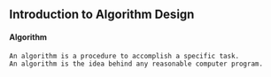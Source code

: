 ## Introduction to Algorithm Design

#### Algorithm
```
An algorithm is a procedure to accomplish a specific task.
An algorithm is the idea behind any reasonable computer program.
```
